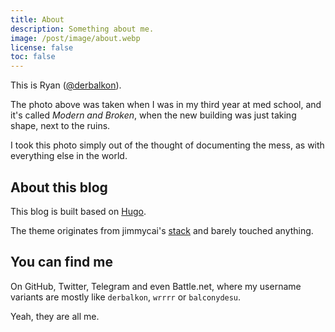```yaml
---
title: About
description: Something about me.
image: /post/image/about.webp
license: false
toc: false
---
```


This is Ryan ([@derbalkon](https://github.com/derbalkon)).

The photo above was taken when I was in my third year at med school, and it's called *Modern and Broken*, when the new building was just taking shape, next to the ruins.

I took this photo simply out of the thought of documenting the mess, as with everything else in the world.

## About this blog

This blog is built based on [Hugo](https://gohugo.io).

The theme originates from jimmycai's [stack](https://github.com/CaiJimmy/hugo-theme-stack) and barely touched anything.

## You can find me

On GitHub, Twitter, Telegram and even Battle.net, where my username variants are mostly like `derbalkon`, `wrrrr` or `balconydesu`.

Yeah, they are all me.
